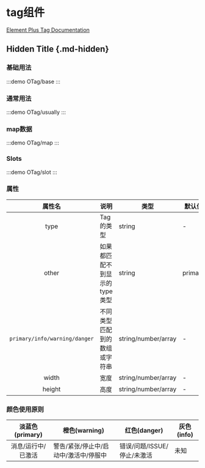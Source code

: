 # tag组件

[Element Plus Tag Documentation](https://element-plus.org/zh-CN/component/tag.html)

## Hidden Title {.md-hidden}

### 基础用法

:::demo
OTag/base
:::

### 通常用法

:::demo
OTag/usually
:::

### map数据

:::demo
OTag/map
:::

### Slots

:::demo
OTag/slot
:::

### 属性

|            属性名             | 说明                         | 类型                | 默认值  |
| :---------------------------: | ---------------------------- | ------------------- | ------- |
|             type              | Tag 的类型                   | string              | -       |
|             other             | 如果都匹配不到显示的type类型 | string              | primary |
| `primary/info/warning/danger` | 不同类型匹配到的数组或字符串 | string/number/array | -       |
|             width             | 宽度                         | string/number/array | -       |
|            height             | 高度                         | string/number/array | -       |

### 颜色使用原则

|  淡蓝色(primary)   | 橙色(warning)                         | 红色(danger)                | 灰色(info) |
| :----------------: | ------------------------------------- | --------------------------- | ---------- |
| 消息/运行中/已激活 | 警告/紧张/停止中/启动中/激活中/停服中 | 错误/问题/ISSUE/停止/未激活 | 未知       |
